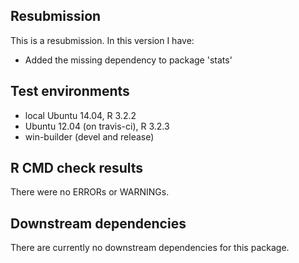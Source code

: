 ## Resubmission
This is a resubmission. In this version I have:

* Added the missing dependency to package 'stats'

## Test environments
* local Ubuntu 14.04, R 3.2.2
* Ubuntu 12.04 (on travis-ci), R 3.2.3
* win-builder (devel and release)
  
## R CMD check results
There were no ERRORs or WARNINGs. 

## Downstream dependencies
There are currently no downstream dependencies for this package.